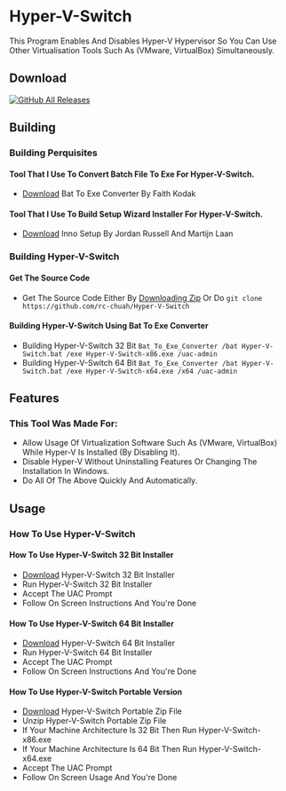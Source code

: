 # Hyper-V-Switch
This Program Enables And Disables Hyper-V Hypervisor So You Can Use Other Virtualisation Tools Such As (VMware, VirtualBox) Simultaneously.

## Download
[![GitHub All Releases](https://img.shields.io/github/downloads/rc-chuah/Hyper-V-Switch/total?style=for-the-badge)](https://github.com/rc-chuah/Hyper-V-Switch/releases/latest)

## Building
### Building Perquisites
#### Tool That I Use To Convert Batch File To Exe For Hyper-V-Switch.
- [Download](https://m.majorgeeks.com/files/details/bat_to_exe_converter.html) Bat To Exe Converter By Faith Kodak
#### Tool That I Use To Build Setup Wizard Installer For Hyper-V-Switch.
- [Download](https://jrsoftware.org/isinfo.php) Inno Setup By Jordan Russell And Martijn Laan
### Building Hyper-V-Switch
#### Get The Source Code
- Get The Source Code Either By [Downloading Zip](https://github.com/rc-chuah/Hyper-V-Switch/archive/main.zip) Or Do `git clone https://github.com/rc-chuah/Hyper-V-Switch`
#### Building Hyper-V-Switch Using Bat To Exe Converter
- Building Hyper-V-Switch 32 Bit `Bat_To_Exe_Converter /bat Hyper-V-Switch.bat /exe Hyper-V-Switch-x86.exe /uac-admin`
- Building Hyper-V-Switch 64 Bit `Bat_To_Exe_Converter /bat Hyper-V-Switch.bat /exe Hyper-V-Switch-x64.exe /x64 /uac-admin`

## Features
### This Tool Was Made For:
- Allow Usage Of Virtualization Software Such As (VMware, VirtualBox) While Hyper-V Is Installed (By Disabling It).
- Disable Hyper-V Without Uninstalling Features Or Changing The Installation In Windows.
- Do All Of The Above Quickly And Automatically.

## Usage
### How To Use Hyper-V-Switch
#### How To Use Hyper-V-Switch 32 Bit Installer
- [Download](https://github.com/rc-chuah/Hyper-V-Switch/releases/latest) Hyper-V-Switch 32 Bit Installer
- Run Hyper-V-Switch 32 Bit Installer
- Accept The UAC Prompt
- Follow On Screen Instructions And You're Done
#### How To Use Hyper-V-Switch 64 Bit Installer
- [Download](https://github.com/rc-chuah/Hyper-V-Switch/releases/latest) Hyper-V-Switch 64 Bit Installer
- Run Hyper-V-Switch 64 Bit Installer
- Accept The UAC Prompt
- Follow On Screen Instructions And You're Done
#### How To Use Hyper-V-Switch Portable Version
- [Download](https://github.com/rc-chuah/Hyper-V-Switch/releases/latest) Hyper-V-Switch Portable Zip File
- Unzip Hyper-V-Switch Portable Zip File
- If Your Machine Architecture Is 32 Bit Then Run Hyper-V-Switch-x86.exe
- If Your Machine Architecture Is 64 Bit Then Run Hyper-V-Switch-x64.exe
- Accept The UAC Prompt
- Follow On Screen Usage And You're Done
